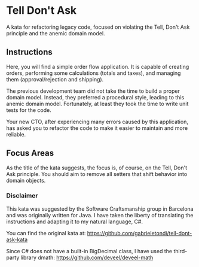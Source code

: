 # Tell Don't Ask
A kata for refactoring legacy code, focused on violating the Tell, Don't Ask principle and the anemic domain model.

## Instructions
Here, you will find a simple order flow application. It is capable of creating orders, performing some calculations (totals and taxes), and managing them (approval/rejection and shipping).

The previous development team did not take the time to build a proper domain model. Instead, they preferred a procedural style, leading to this anemic domain model. Fortunately, at least they took the time to write unit tests for the code.

Your new CTO, after experiencing many errors caused by this application, has asked you to refactor the code to make it easier to maintain and more reliable.

## Focus Areas
As the title of the kata suggests, the focus is, of course, on the Tell, Don't Ask principle. You should aim to remove all setters that shift behavior into domain objects.

### Disclaimer
This kata was suggested by the Software Craftsmanship group in Barcelona and was originally written for Java. I have taken the liberty of translating the instructions and adapting it to my natural language, C#.

You can find the original kata at: https://github.com/gabrieletondi/tell-dont-ask-kata

Since C# does not have a built-in BigDecimal class, I have used the third-party library dmath:
https://github.com/deveel/deveel-math








